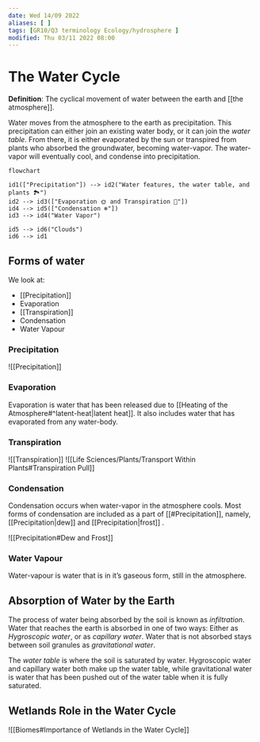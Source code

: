 ```yaml
---
date: Wed 14/09 2022
aliases: [ ]
tags: [GR10/Q3 terminology Ecology/hydrosphere ]
modified: Thu 03/11 2022 08:00
---
```

# The Water Cycle
**Definition**: The cyclical movement of water between the earth and [[the atmosphere]]. 

Water moves from the atmosphere to the earth as precipitation. This precipitation can either  join an existing water body, or it can join the *water table*. From there, it is either evaporated by the sun or transpired from plants who absorbed the groundwater, becoming water-vapor. The water-vapor will eventually cool, and condense into precipitation. 

```mermaid
flowchart 

id1(["Precipitation"]) --> id2("Water features, the water table, and plants 🏞")
id2 --> id3(["Evaporation 🌞 and Transpiration 🥬"])
id4 --> id5(["Condensation ❄"])
id3 --> id4("Water Vapor")

id5 --> id6("Clouds")
id6 --> id1
```

## Forms of water
We look at: 
- [[Precipitation]]
- Evaporation
- [[Transpiration]]
- Condensation
- Water Vapour

### Precipitation
![[Precipitation]]

### Evaporation
Evaporation is water that has been released due to [[Heating of the Atmosphere#^latent-heat|latent heat]]. It also includes water that has evaporated from any water-body. 

### Transpiration
![[Transpiration]]
![[Life Sciences/Plants/Transport Within Plants#Transpiration Pull]]

### Condensation
Condensation occurs when water-vapor in the atmosphere cools. Most forms of condensation are included as a part of [[#Precipitation]], namely, [[Precipitation|dew]] and [[Precipitation|frost]] .

![[Precipitation#Dew and Frost]]

### Water Vapour
Water-vapour is water that is in it’s gaseous form, still in the atmosphere. 

## Absorption of Water by the Earth
The process of water being absorbed by the soil is known as *infiltration*. Water that reaches the earth is absorbed in one of two ways: Either as *Hygroscopic water*, or as *capillary water*. Water that is not absorbed stays between soil granules as *gravitational water*. 

The *water table* is where the soil is saturated by water. Hygroscopic water and capillary water both make up the water table, while gravitational water is water that has been pushed out of the water table when it is fully saturated. 

## Wetlands Role in the Water Cycle
![[Biomes#Importance of Wetlands in the Water Cycle]]